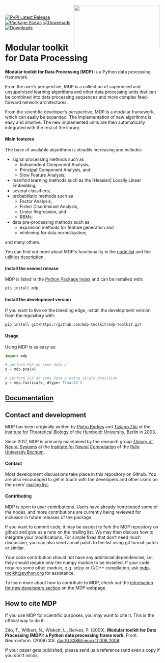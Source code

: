 <a href="https://mdp-toolkit.github.io/">
  <img align="right" width="280" height="140" src="https://mdp-toolkit.github.io/_images/logo_animation.gif"><br>
</a>


[![PyPI Latest Release](https://img.shields.io/pypi/v/mdp.svg)](https://pypi.org/project/MDP/)
[![Package Status](https://img.shields.io/pypi/status/mdp.svg)](https://pypi.org/project/MDP/)
[![Downloads](https://img.shields.io/pypi/dm/mdp)](https://mdp-toolkit.github.io/)
[![Downloads](https://img.shields.io/badge/Go%20to-MDP's%20website-red)](https://mdp-toolkit.github.io/)

# Modular toolkit for Data Processing

**Modular toolkit for Data Processing (MDP)** is a Python data processing framework.

From the user’s perspective, MDP is a collection of supervised and unsupervised learning algorithms and other data processing units that can be combined into data processing sequences and more complex feed-forward network architectures.

From the scientific developer’s perspective, MDP is a modular framework, which can easily be expanded. The implementation of new algorithms is easy and intuitive. The new implemented units are then automatically integrated with the rest of the library.


#### Main features

The base of available algorithms is steadily increasing and includes

* signal processing methods such as
  * Independent Component Analysis,
  * Principal Component Analysis, and
  * Slow Feature Analysis;
* manifold learning methods such as the [Hessian] Locally Linear Embedding;
* several classifiers;
* probabilistic methods such as
  * Factor Analysis,
  * Fisher Discriminant Analysis,
  * Linear Regression, and
  * RBMs;
* data pre-processing methods such as
  * expansion methods for feature generation and
  * whitening for data normalization;
  
and many others.

You can find out more about MDP's functionality in the [node list](https://mdp-toolkit.github.io/node_list.html) and the [utilities description](https://mdp-toolkit.github.io/additional_utilities.html).

#### Install the newest release

MDP is listed in the [Python Package Index](http://pypi.python.org/pypi/MDP) and can be
installed with:
```sh
pip install mdp
```

#### Install the development version

If you want to live on the bleeding edge, install the development version from the repository with:
```sh
pip install git+https://github.com/mdp-toolkit/mdp-toolkit.git
```

#### Usage

Using MDP is as easy as:
```python
import mdp

# perform PCA on some data x
y = mdp.pca(x)

# perform ICA on some data x using single precision
y = mdp.fastica(x, dtype='float32')
```

## [Documentation](https://mdp-toolkit.github.io/documentation.html)


## Contact and development

MDP has been originally written by [Pietro Berkes](http://people.brandeis.edu/~berkes/) and [Tiziano Zito](https://github.com/otizonaizit) at the [Institute for Theoretical Biology](http://itb.biologie.hu-berlin.de/) of the [Humboldt University](http://www.hu-berlin.de/), Berlin in 2003.

Since 2017, MDP is primarily maintained by the research group [Theory of Neural Systems](https://www.ini.rub.de/research/groups/theory_of_neural_systems/) at the [Institute for Neural Computation](https://www.ini.rub.de/) of the [Ruhr University Bochum](https://www.ruhr-uni-bochum.de/en).

#### Contact

Most development discussions take place in this repository on Github. You are also encouraged to get in touch with the developers and other users on the users’ [mailing list](https://mail.python.org/mm3/mailman3/lists/mdp-toolkit.python.org/).

#### Contributing

MDP is open to user contributions. Users have already contributed some of the nodes, and more contributions are currently being reviewed for inclusion in future releases of the package

If you want to commit code, it may be easiest to fork the MDP repository on github and give us a note on the mailing list. We may then discuss how to integrate your modifications. For simple fixes that don’t need much discussion, you can also send a mail patch to the list using git format-patch or similar.

Your code contribution should not have any additional dependencies, i.e. they should require only the numpy module to be installed. If your code requires some other module, e.g. scipy or C/C++ compilation, ask mdp-toolkit@python.org for assistance.

To learn more about how to contribute to MDP, check out the [information for new developers section](https://mdp-toolkit.github.io/development.html#information-for-new-developers) on the MDP webpage.


## How to cite MDP

If you use MDP for scientific purposes, you may want to cite it. This is the
official way to do it:

Zito, T., Wilbert, N., Wiskott, L., Berkes, P. (2009). 
**Modular toolkit for Data Processing (MDP): a Python data processing frame
work**, Front. Neuroinform. (2008) **2**:8. [doi:10.3389/neuro.11.008.2008](http://www.frontiersin.org/neuroinformatics/10.3389/neuro.11.008.2008/full).

If your paper gets published, please send us a reference (and even a copy if
you don't mind).
